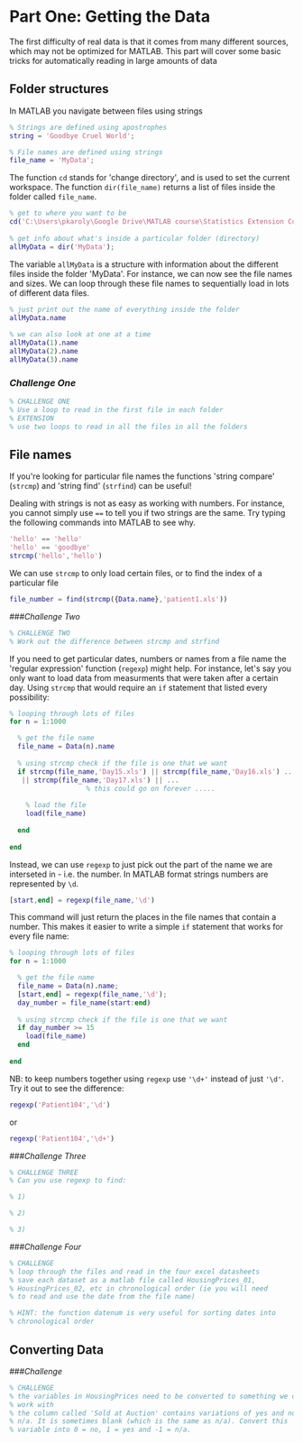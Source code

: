 # Part One: Getting the Data
 The first difficulty of real data is that it comes from many different sources, which may not be optimized for MATLAB. This part will cover some basic tricks for automatically reading in large amounts of data

## Folder structures
In MATLAB you navigate between files using strings

```Matlab
% Strings are defined using apostrophes
string = 'Goodbye Cruel World';

% File names are defined using strings
file_name = 'MyData';
```

The function `cd` stands for 'change directory', and is used to set the current workspace. 
The function `dir(file_name)` returns a list of files inside the folder called `file_name`.

```Matlab 
% get to where you want to be
cd('C:\Users\pkaroly\Google Drive\MATLAB course\Statistics Extension Course');
 
% get info about what's inside a particular folder (directory)
allMyData = dir('MyData');
```

The variable `allMyData` is a structure with information about the different files inside the folder 'MyData'. For instance, we can now see the file names and sizes. We can loop through these file names to sequentially load in lots of different data files.

```Matlab 
% just print out the name of everything inside the folder
allMyData.name
 
% we can also look at one at a time
allMyData(1).name
allMyData(2).name
allMyData(3).name
```


### *Challenge One*
```Matlab 
% CHALLENGE ONE
% Use a loop to read in the first file in each folder
% EXTENSION
% use two loops to read in all the files in all the folders
```


## File names

If you're looking for particular file names the functions 'string compare' (`strcmp`) and 'string find' (`strfind`) can be useful!

Dealing with strings is not as easy as working with numbers. For instance, you cannot simply use `==` to tell you if two strings are the same. Try typing the following commands into MATLAB to see why.

```Matlab
'hello' == 'hello'
'hello' == 'goodbye'
strcmp('hello','hello')
```

We can use `strcmp` to only load certain files, or to find the index of a particular file
```Matlab
file_number = find(strcmp({Data.name},'patient1.xls'))
```


###*Challenge Two*
``` matlab
% CHALLENGE TWO
% Work out the difference between strcmp and strfind
```

If you need to get particular dates, numbers or names from a file name the 'regular expression' function (`regexp`) might help. For instance, let's say you only want to load data from measurments that were taken after a certain day. Using `strcmp` that would require an `if` statement that listed every possibility:


```Matlab
% looping through lots of files
for n = 1:1000

  % get the file name
  file_name = Data(n).name
  
  % using strcmp check if the file is one that we want
  if strcmp(file_name,'Day15.xls') || strcmp(file_name,'Day16.xls') ...
   || strcmp(file_name,'Day17.xls') || ... 
                   % this could go on forever .....
    
    % load the file
    load(file_name)
    
  end
  
end
```

Instead, we can use `regexp` to just pick out the part of the name we are interseted in  - i.e. the number. In MATLAB format strings numbers are represented by `\d`.
```Matlab
[start,end] = regexp(file_name,'\d')
```
This command will just return the places in the file names that contain a number. This makes it easier to write a simple `if` statement that works for every file name:

```Matlab
% looping through lots of files
for n = 1:1000

  % get the file name
  file_name = Data(n).name;
  [start,end] = regexp(file_name,'\d');
  day_number = file_name(start:end)
  
  % using strcmp check if the file is one that we want
  if day_number >= 15
    load(file_name)
  end
  
end
```
NB: to keep numbers together using `regexp` use `'\d+'` instead of just `'\d'`. Try it out to see the difference:

```Matlab
regexp('Patient104','\d')
```
 or
```Matlab
regexp('Patient104','\d+')
```

###*Challenge Three*
```Matlab
% CHALLENGE THREE
% Can you use regexp to find:

% 1) 

% 2)

% 3)
```
###*Challenge Four*

```Matlab
% CHALLENGE
% loop through the files and read in the four excel datasheets
% save each dataset as a matlab file called HousingPrices_01,
% HousingPrices_02, etc in chronological order (ie you will need
% to read and use the date from the file name)

% HINT: the function datenum is very useful for sorting dates into
% chronological order
```


## Converting Data


###*Challenge*
```matlab
% CHALLENGE
% the variables in HousingPrices need to be converted to something we can
% work with
% the column called 'Sold at Auction' contains variations of yes and no and
% n/a. It is sometimes blank (which is the same as n/a). Convert this
% variable into 0 = no, 1 = yes and -1 = n/a.
```
